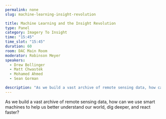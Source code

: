 ```yaml
---
permalink: none
slug: machine-learning-insight-revolution

title: Machine Learning and the Insight Revolution
type: Panel
category: Imagery To Insight
time: "15:45"
time_slot: "15:45"
duration: 60
room: DAC Main Room
moderator: Robinson Meyer
speakers:
  - Drew Bollinger
  - Matt Chwastek
  - Mohamed Ahmed 
  - Sean Gorman

description: "As we build a vast archive of remote sensing data, how can we use smart machines to help us better understand our world, dig deeper, and react faster?"
---
```

As we build a vast archive of remote sensing data, how can we use smart machines to help us better understand our world, dig deeper, and react faster?